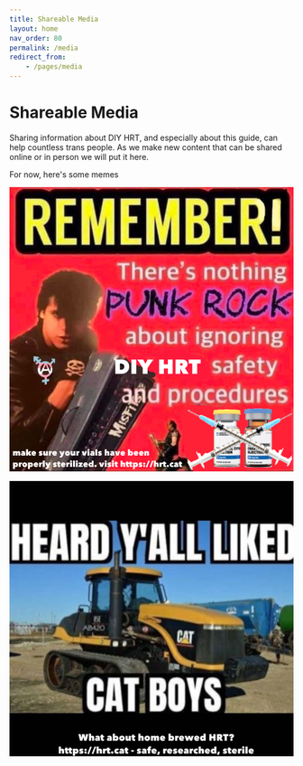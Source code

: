 ```yaml
---
title: Shareable Media
layout: home
nav_order: 80
permalink: /media
redirect_from:
    - /pages/media
---
```


# Shareable Media

Sharing information about DIY HRT, and especially about this guide, can help countless trans people. As we make new content that can be shared online or in person we will put it here. 

For now, here's some memes

![](/assets/images/media/meme1.png)

![](/assets/images/media/meme2.png)